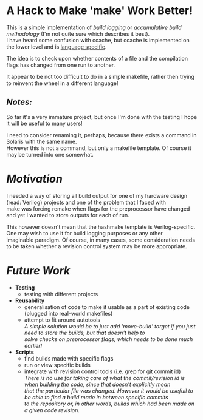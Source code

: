 # A Hack to Make 'make' Work Better!

 This is a simple implementation of _build
 logging_ or _accumulative build methodology_
 (I'm not quite sure which describes it best).<br>
 I have heard some confusion with ccache, but
 ccache is implemented on the lower level and
 is [language specific](http://ccache.samba.org/).

 The idea is to check upon whether contents
 of a file and the compilation flags has
 changed from one run to another.

 It appear to be not too difficult to do in
 a simple makefile, rather then trying to
 reinvent the wheel in a different language!

## _Notes:_

 So far it's a very immature project, but
 once I'm done with the testing I hope it
 will be useful to many users!

 I need to consider renaming it, perhaps,
 because there exists a command in Solaris
 with the same name.<br>However this is not
 a command, but only a makefile template. Of
 course it may be turned into one somewhat.

# _Motivation_

 I needed a way of storing all build output
 for one of my hardware design (read: Verilog)
 projects and one of the problem that I faced
 with<br>make was forcing remake when flags
 for the preprocessor have changed and yet
 I wanted to store outputs for each of run.

 This however doesn't mean that the hashmake
 template is Verilog-specific. One may wish
 to use it for build logging purposes or any
 other<br>imaginable paradigm. Of course, in
 many cases, some consideration needs to be
 taken whether a revision control system may
 be more appropriate.

# _Future Work_

 - **Testing**
   * testing with different projects
 - **Reusability**
   * generalisation of code to make it
     usable as a part of existing code
     (plugged into real-world makefiles)
   * attempt to fit around autotools<br>
   _A simple solution would be to just add
   'move-build' target if you just need to
   store the builds, but that doesn't help
   to<br>solve checks on preprocessor flags,
   which needs to be done much earlier!_
 - **Scripts**
   * find builds made with specific flags
   * run or view specific builds
   * integrate with revision control tools
     (i.e. grep for git commit id) <br>
   _There is no use for taking care of what
   the commit/revision id is when building
   the code, since that doesn't explicitly
   mean<br>that the particular file was
   changed. However it would be usefull to
   be able to find a build made in between
   specific commits<br>to the repository or,
   in other words, builds which had been made
   on a given code revision._

